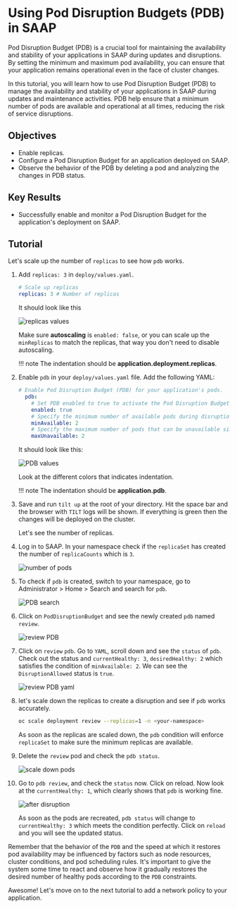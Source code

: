 # Using Pod Disruption Budgets (PDB) in SAAP

Pod Disruption Budget (PDB) is a crucial tool for maintaining the availability and stability of your applications in SAAP during updates and disruptions. By setting the minimum and maximum pod availability, you can ensure that your application remains operational even in the face of cluster changes.

In this tutorial, you will learn how to use Pod Disruption Budget (PDB) to manage the availability and stability of your applications in SAAP during updates and maintenance activities. PDB help ensure that a minimum number of pods are available and operational at all times, reducing the risk of service disruptions.

## Objectives

- Enable replicas.
- Configure a Pod Disruption Budget for an application deployed on SAAP.
- Observe the behavior of the PDB by deleting a pod and analyzing the changes in PDB status.

## Key Results

- Successfully enable and monitor a Pod Disruption Budget for the application's deployment on SAAP.

## Tutorial

Let's scale up the number of `replicas` to see how `pdb` works.

1. Add `replicas: 3` in `deploy/values.yaml`.

    ```yaml
    # Scale up replicas
    replicas: 3 # Number of replicas
    ```

    It should look like this

    ![replicas values](images/replicas-values.png)

    Make sure **autoscaling** is `enabled: false`, or you can scale up the `minReplicas` to match the replicas, that way you don't need to disable autoscaling.

    !!! note
        The indentation should be **application.deployment.replicas**.

1. Enable `pdb` in your `deploy/values.yaml` file. Add the following YAML:

    ```yaml
    # Enable Pod Disruption Budget (PDB) for your application's pods.
      pdb:
        # Set PDB enabled to true to activate the Pod Disruption Budget.
        enabled: true
        # Specify the minimum number of available pods during disruptions. In this case, ensure at least 1 pod is available at all times.
        minAvailable: 2
        # Specify the maximum number of pods that can be unavailable simultaneously during disruptions
        maxUnavailable: 2
    ```

    It should look like this:

    ![PDB values](images/pdb-values.png)

    Look at the different colors that indicates indentation.

    !!! note
        The indentation should be **application.pdb**.

1. Save and run `tilt up` at the root of your directory. Hit the space bar and the browser with `TILT` logs will be shown. If everything is green then the changes will be deployed on the cluster.

    Let's see the number of replicas.

1. Log in to SAAP. In your namespace check if the `replicaSet` has created the number of `replicaCounts` which is `3`.

    ![number of pods](images/number-of-pods.png)

1. To check if `pdb` is created, switch to your namespace, go to Administrator > Home > Search and search for `pdb`.

    ![PDB search](images/search-pdb.png)

1. Click on `PodDisruptionBudget` and see the newly created `pdb` named `review`.

    ![review PDB](images/review-pdb.png)

1. Click on `review` `pdb`. Go to `YAML`, scroll down and see the `status` of `pdb`. Check out the status and `currentHealthy: 3`, `desiredHealthy: 2` which satisfies the condition of `minAvailable: 2`. We can see the `DisruptionAllowed` status is `true`.

    ![review PDB yaml](images/review-pdb-yaml.png)

1. let's scale down the replicas to create a disruption and see if `pdb` works accurately.

    ```sh
    oc scale deployment review --replicas=1 -n <your-namespace>
    ```

    As soon as the replicas are scaled down, the `pdb` condition will enforce `replicaSet` to make sure the minimum replicas are available.

1. Delete the `review` pod and check the `pdb status`.

    ![scale down pods](images/scale-down.png)

1. Go to `pdb review`, and check the `status` now. Click on reload. Now look at the `currentHealthy: 1`, which clearly shows that `pdb` is working fine.

    ![after disruption](images/after-disruption.png)

    As soon as the pods are recreated, `pdb status` will change to `currentHealthy: 3` which meets the condition perfectly. Click on `reload` and you will see the updated status.

Remember that the behavior of the `PDB` and the speed at which it restores pod availability may be influenced by factors such as node resources, cluster conditions, and pod scheduling rules. It's important to give the system some time to react and observe how it gradually restores the desired number of healthy pods according to the `PDB` constraints.

Awesome! Let's move on to the next tutorial to add a network policy to your application.
